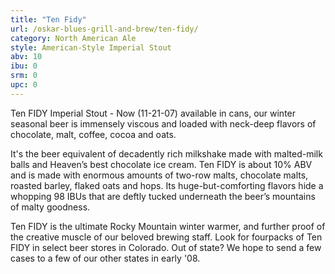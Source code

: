 ```yaml
---
title: "Ten Fidy"
url: /oskar-blues-grill-and-brew/ten-fidy/
category: North American Ale
style: American-Style Imperial Stout
abv: 10
ibu: 0
srm: 0
upc: 0
---
```

Ten FIDY Imperial Stout - Now (11-21-07) available in cans, our winter seasonal beer is immensely viscous and loaded with neck-deep flavors of chocolate, malt, coffee, cocoa and oats.

It's the beer equivalent of decadently rich milkshake made with malted-milk balls and Heaven’s best chocolate ice cream. Ten FIDY is about 10% ABV and is made with enormous amounts of two-row malts, chocolate malts, roasted barley, flaked oats and hops. Its huge-but-comforting flavors hide a whopping 98 IBUs that are deftly tucked underneath the beer’s mountains of malty goodness.

Ten FIDY is the ultimate Rocky Mountain winter warmer, and further proof of the creative muscle of our beloved brewing staff. Look for fourpacks of Ten FIDY in select beer stores in Colorado. Out of state? We hope to send a few cases to a few of our other states in early '08.
